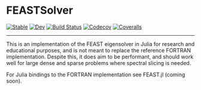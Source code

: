 # FEASTSolver

[![Stable](https://img.shields.io/badge/docs-stable-blue.svg)](https://spacedome.github.io/FEASTSolver.jl/stable)
[![Dev](https://img.shields.io/badge/docs-dev-blue.svg)](https://spacedome.github.io/FEASTSolver.jl/dev)
[![Build Status](https://travis-ci.com/spacedome/FEASTSolver.jl.svg?branch=master)](https://travis-ci.com/spacedome/FEASTSolver.jl)
[![Codecov](https://codecov.io/gh/spacedome/FEASTSolver.jl/branch/master/graph/badge.svg)](https://codecov.io/gh/spacedome/FEASTSolver.jl)
[![Coveralls](https://coveralls.io/repos/github/spacedome/FEASTSolver.jl/badge.svg?branch=master)](https://coveralls.io/github/spacedome/FEASTSolver.jl?branch=master)

-----

This is an implementation of the FEAST eigensolver in Julia for research and educational purposes, and is not meant to replace the reference FORTRAN implementation. 
Despite this, it does aim to be performant, and should work well for large dense and sparse problems where spectral slicing is needed.

For Julia bindings to the FORTRAN implementation see FEAST.jl (coming soon).
